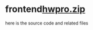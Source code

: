 # frontend[hwpro.zip](https://github.com/Mayuri0003/frontend/files/9645565/hwpro.zip)
here is the source code and related files
